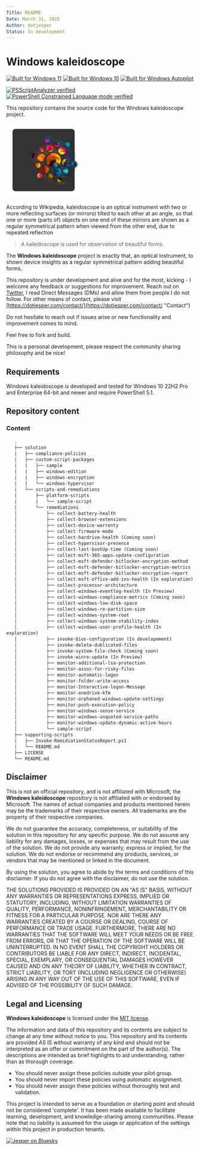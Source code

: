 ```yaml
---
Title: README
Date: March 31, 2025
Author: dotjesper
Status: In development
---
```


# Windows kaleidoscope

[![Built for Windows 11](https://img.shields.io/badge/Built%20for%20Windows%2011-Yes-blue?style=flat)](https://windows.com/ "Built for Windows 11")
[![Built for Windows 10](https://img.shields.io/badge/Built%20for%20Windows%2010-Yes-blue?style=flat)](https://windows.com/ "Built for Windows 10")
[![Built for Windows Autopilot](https://img.shields.io/badge/Built%20for%20Windows%20Autopilot-Yes-blue?style=flat)](https://docs.microsoft.com/en-us/mem/autopilot/windows-autopilot/ "Windows Autopilot")

[![PSScriptAnalyzer verified](https://img.shields.io/badge/PowerShell%20Script%20Analyzer%20verified-Yes-green?style=flat)](https://docs.microsoft.com/powershell/module/psscriptanalyzer/ "PowerShell Script Analyzer")
[![PowerShell Constrained Language mode verified](https://img.shields.io/badge/PowerShell%20Constrained%20Language%20mode%20verified-Yes-green?style=flat)](https://docs.microsoft.com/powershell/module/microsoft.powershell.core/about/about_language_modes/ "PowerShell Language mode")

This repository contains the source code for the Windows kaleidoscope project.

<img src="./solution/kaleidoscope.png" width="200" title="Windows kaleidoscope logo" >

According to Wikipedia, kaleidoscope is an optical instrument with two or more reflecting surfaces (or mirrors) tilted to each other at an angle, so that one or more (parts of) objects on one end of these mirrors are shown as a regular symmetrical pattern when viewed from the other end, due to repeated reflection

> A kaleidoscope is used for observation of beautiful forms.

The **Windows kaleidoscope** project is exactly that, an optical instrument, to shown device insights as a regular symmetrical pattern adding beautiful forms.

This repository is under development and alive and for the most, kicking - I welcome any feedback or suggestions for improvement. Reach out on [Twitter](https://twitter.com/dotjesper "dotjesper"), I read Direct Messages (DMs) and allow them from people I do not follow. For other means of contact, please visit [https://dotjesper.com/contact/](https://dotjesper.com/contact/ "Contact")

Do not hesitate to reach out if issues arise or new functionality and improvement comes to mind.

Feel free to fork and build.

This is a personal development, please respect the community sharing philosophy and be nice!

## Requirements

Windows kaleidoscope is developed and tested for Windows 10 22H2 Pro and Enterprise 64-bit and newer and require PowerShell 5.1.

## Repository content

### Content

```
   .
   ├── solution
   |   ├── compliance-policies
   |   ├── custom-script-packages
   |   |   ├── sample
   |   |   ├── windows-edition
   |   |   ├── windows-encryption
   |   |   └── windows-hypervisor
   |   └── scripts-and-remediations
   |       ├── platform-scripts
   |       |   └── sample-script
   |       └── remediations
   │           ├── collect-battery-health
   │           ├── collect-browser-extensions
   │           ├── collect-device-warrenty
   │           ├── collect-firmware-mode
   │           ├── collect-hardrive-health (Coming soon)
   │           ├── collect-hypervisor-presence
   │           ├── collect-last-bootUp-time (Coming soon)
   │           ├── collect-msft-365-apps-update-configuration
   │           ├── collect-msft-defender-bitlocker-encryption-method
   │           ├── collect-msft-defender-bitlocker-encryption-metrics
   │           ├── collect-msft-defender-bitlocker-encryption-report
   │           ├── collect-msft-office-add-ins-health (In exploration)
   │           ├── collect-processor-architecture
   │           ├── collect-windows-eventlog-health (In Preview)
   │           ├── collect-windows-compliance-metrics (Coming soon)
   │           ├── collect-windows-low-disk-space
   │           ├── collect-windows-re-partition-size
   │           ├── collect-windows-system-root
   │           ├── collect-windows-system-stability-index
   │           ├── collect-windows-user-profile-health (In exploration)
   │           ├── invoke-bios-configuration (In developement)
   │           ├── invoke-delete-dublicated-files
   │           ├── invoke-system-file-check (Coming soon)
   │           ├── invoke-winre-update (In Preview)
   │           ├── monitor-additional-lsa-protection
   │           ├── monitor-assoc-for-risky-files
   │           ├── monitor-automatic-logon
   │           ├── monitor-folder-write-access
   │           ├── monitor-Interactive-logon-Message
   │           ├── monitor-onedrive-kfm
   │           ├── monitor-orphaned-windows-update-settings
   │           ├── monitor-posh-execution-policy
   │           ├── monitor-windows-sense-service
   │           ├── monitor-windows-unquoted-service-paths
   │           ├── monitor-windows-update-dynamic-active-hours
   │           └── sample-script
   ├── supporting-scripts
   |   ├── Invoke-RemidiationStatusReport.ps1
   |   └── README.md
   ├── LICENSE
   └── README.md
```

## Disclaimer

This is not an official repository, and is not affiliated with Microsoft, the **Windows kaleidoscope** repository is not affiliated with or endorsed by Microsoft. The names of actual companies and products mentioned herein may be the trademarks of their respective owners. All trademarks are the property of their respective companies.

We do not guarantee the accuracy, completeness, or suitability of the solution in this repository for any specific purpose. We do not assume any liability for any damages, losses, or expenses that may result from the use of the solution. We do not provide any warranty, express or implied, for the solution. We do not endorse or recommend any products, services, or vendors that may be mentioned or linked in the document.

By using the solution, you agree to abide by the terms and conditions of this disclaimer. If you do not agree with the disclaimer, do not use the solution.

THE SOLUTIONS PROVIDED IS PROVIDED ON AN "AS IS" BASIS, WITHOUT ANY WARRANTIES OR REPRESENTATIONS EXPRESS, IMPLIED OR STATUTORY, INCLUDING, WITHOUT LIMITATION WARRANTIES OF QUALITY, PERFORMANCE, NONINFRINGEMENT, MERCHANTABILITY OR FITNESS FOR A PARTICULAR PURPOSE. NOR ARE THERE ANY WARRANTIES CREATED BY A COURSE OR DEALING, COURSE OF PERFORMANCE OR TRADE USAGE. FURTHERMORE, THERE ARE NO WARRANTIES THAT THE SOFTWARE WILL MEET YOUR NEEDS OR BE FREE FROM ERRORS, OR THAT THE OPERATION OF THE SOFTWARE WILL BE UNINTERRUPTED. IN NO EVENT SHALL THE COPYRIGHT HOLDERS OR CONTRIBUTORS BE LIABLE FOR ANY DIRECT, INDIRECT, INCIDENTAL, SPECIAL, EXEMPLARY, OR CONSEQUENTIAL DAMAGES HOWEVER CAUSED AND ON ANY THEORY OF LIABILITY, WHETHER IN CONTRACT, STRICT LIABILITY, OR TORT (INCLUDING NEGLIGENCE OR OTHERWISE) ARISING IN ANY WAY OUT OF THE USE OF THIS SOFTWARE, EVEN IF ADVISED OF THE POSSIBILITY OF SUCH DAMAGE.

## Legal and Licensing

**Windows kaleidoscope** is licensed under the [MIT license](./license 'MIT license').

The information and data of this repository and its contents are subject to change at any time without notice to you. This repository and its contents are provided AS IS without warranty of any kind and should not be interpreted as an offer or commitment on the part of the author(s). The descriptions are intended as brief highlights to aid understanding, rather than as thorough coverage.

- You should never assign these policies outside your pilot group.
- You should never import these policies using automatic assignment.
- You should never assign these policies without thoroughly test and validation.

This project is intended to serve as a foundation or starting point and should not be considered 'complete'. It has been made available to facilitate learning, development, and knowledge-sharing among communities. Please note that no liability is assumed for the usage or application of the settings within this project in production tenants.

[![Jesper on Bluesky](https://img.shields.io/badge/follow-@dotjesper.bsky.social-whitesmoke?style=social&logo=bluesky)](https://bsky.app/profile/dotjesper.bsky.social/ "Follow Jesper")
